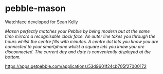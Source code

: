 pebble-mason
============

Watchface developed for Sean Kelly

*Mason perfectly matches your Pebble by being modern but at the same time mirrors a recognisable clock face. An outer line takes you through the hours whilst the centre fills with minutes. A centre dot lets you know you are connected to your smartphone whilst a square lets you know you are disconnected. The current day and date is conveniently displayed at the bottom.*

https://apps.getpebble.com/applications/53d9601f24cb705f27000172
